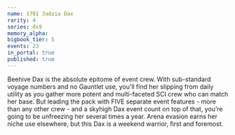 ```yaml
---
name: 1701 Jadzia Dax
rarity: 4
series: ds9
memory_alpha:
bigbook_tier: 5
events: 23
in_portal: true
published: true
---
```


Beehive Dax is the absolute epitome of event crew. With sub-standard voyage numbers and no Gauntlet use, you’ll find her slipping from daily utility as you gather more potent and multi-faceted SCI crew who can match her base. But leading the pack with FIVE separate event features - more than any other crew - and a skyhigh Dax event count on top of that, you’re going to be unfreezing her several times a year. Arena evasion earns her niche use elsewhere, but this Dax is a weekend warrior, first and foremost.
